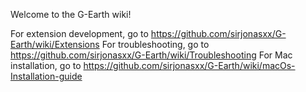 Welcome to the G-Earth wiki!

For extension development, go to https://github.com/sirjonasxx/G-Earth/wiki/Extensions
For troubleshooting, go to https://github.com/sirjonasxx/G-Earth/wiki/Troubleshooting
For Mac installation, go to https://github.com/sirjonasxx/G-Earth/wiki/macOs-Installation-guide